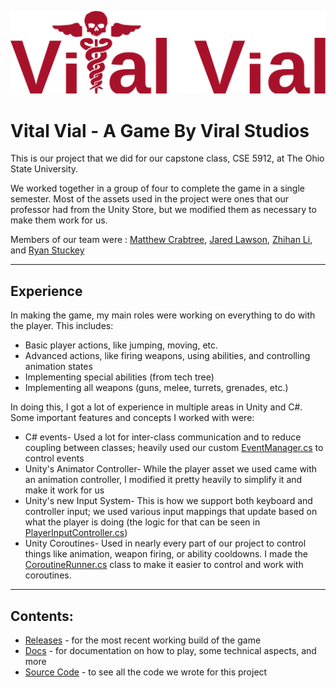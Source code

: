 ![Game Logo](docs\images\Title.png)
# Vital Vial - A Game By Viral Studios

This is our project that we did for our capstone class, CSE 5912, at The Ohio State University.

We worked together in a group of four to complete the game in a single semester. Most of the assets used in the project were ones that our professor had from the Unity Store, but we modified them as necessary to make them work for us.

Members of our team were : [Matthew Crabtree](https://github.com/OneMoreOneUp), [Jared Lawson](https://github.com/jaylawson), [Zhihan Li](https://github.com/ZH-project), and [Ryan Stuckey](https://github.com/ryanstuckey0)

---
## Experience

In making the game, my main roles were working on everything to do with the player. This includes:
- Basic player actions, like jumping, moving, etc.
- Advanced actions, like firing weapons, using abilities, and controlling animation states
- Implementing special abilities (from tech tree)
- Implementing all weapons (guns, melee, turrets, grenades, etc.)

In doing this, I got a lot of experience in multiple areas in Unity and C#. Some important features and concepts I worked with were:
- C# events- Used a lot for inter-class communication and to reduce coupling between classes; heavily used our custom [EventManager.cs](Assets\Scripts\Utilities\EventManager.cs) to control events
- Unity's Animator Controller- While the player asset we used came with an animation controller, I modified it pretty heavily to simplify it and make it work for us
- Unity's new Input System- This is how we support both keyboard and controller input; we used various input mappings that update based on what the player is doing (the logic for that can be seen in [PlayerInputController.cs](Assets\Scripts\Player\MonoBehaviourScript\PlayerInputController.cs))
- Unity Coroutines- Used in nearly every part of our project to control things like animation, weapon firing, or ability cooldowns. I made the [CoroutineRunner.cs](Assets\Scripts\Utilities\CoroutineRunner.cs) class to make it easier to control and work with coroutines.

---

## Contents:
- [Releases](https://github.com/ryanstuckey0/VitalVialGame/releases) - for the most recent working build of the game
- [Docs](docs) - for documentation on how to play, some technical aspects, and more
- [Source Code](Assets/Scripts) - to see all the code we wrote for this project
